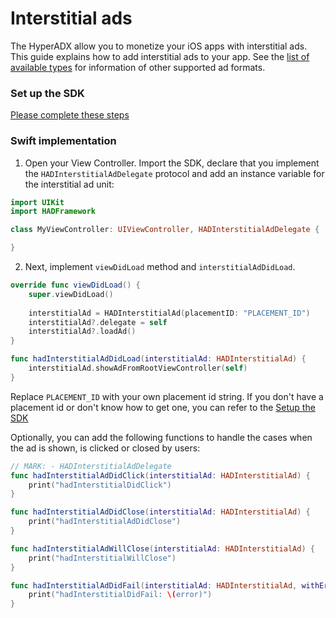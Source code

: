 # Interstitial ads


The HyperADX allow you to monetize your iOS apps with interstitial ads. This guide explains how to add interstitial ads to your app.
See the [list of available types](../README.md#ad-types) for information of other supported ad formats.

### Set up the SDK

[Please complete these steps](../README.md#set-up-the-sdk)

### Swift implementation

1. Open your View Controller. Import the SDK, declare that you implement the `HADInterstitialAdDelegate` protocol and add an instance variable for the interstitial ad unit:

```swift
import UIKit
import HADFramework

class MyViewController: UIViewController, HADInterstitialAdDelegate {

}
```

2. Next, implement `viewDidLoad` method and `interstitialAdDidLoad`.

```swift
override func viewDidLoad() {
    super.viewDidLoad()
    
    interstitialAd = HADInterstitialAd(placementID: "PLACEMENT_ID")
    interstitialAd?.delegate = self
    interstitialAd?.loadAd()
}

func hadInterstitialAdDidLoad(interstitialAd: HADInterstitialAd) {
    interstitialAd.showAdFromRootViewController(self)
}
```

Replace `PLACEMENT_ID` with your own placement id string. If you don't have a placement id or don't know how to get one, you can refer to the [Setup the SDK](../README.md#set-up-the-sdk)

Optionally, you can add the following functions to handle the cases when the ad is shown, is clicked or closed by users:

```swift
// MARK: - HADInterstitialAdDelegate
func hadInterstitialAdDidClick(interstitialAd: HADInterstitialAd) {
    print("hadInterstitialDidClick")
}

func hadInterstitialAdDidClose(interstitialAd: HADInterstitialAd) {
    print("hadInterstitialAdDidClose")
}

func hadInterstitialAdWillClose(interstitialAd: HADInterstitialAd) {
    print("hadInterstitialWillClose")
}

func hadInterstitialAdDidFail(interstitialAd: HADInterstitialAd, withError error: NSError?) {
    print("hadInterstitialDidFail: \(error)")
}
```
